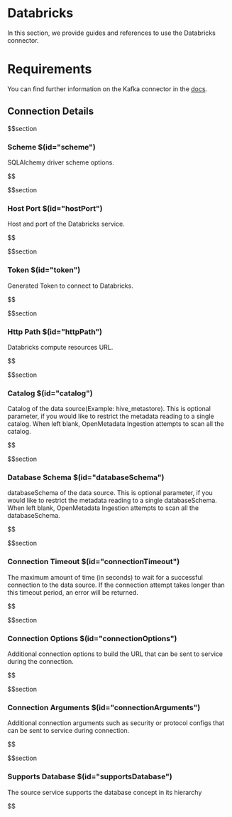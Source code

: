 # Databricks

In this section, we provide guides and references to use the Databricks connector.

# Requirements
<!-- to be updated -->
You can find further information on the Kafka connector in the [docs](https://docs.open-metadata.org/connectors/database/databricks).

## Connection Details


$$section
### Scheme $(id="scheme")

SQLAlchemy driver scheme options.
<!-- scheme to be updated -->
$$

$$section
### Host Port $(id="hostPort")

Host and port of the Databricks service.
<!-- hostPort to be updated -->
$$

$$section
### Token $(id="token")

Generated Token to connect to Databricks.
<!-- token to be updated -->
$$

$$section
### Http Path $(id="httpPath")

Databricks compute resources URL.
<!-- httpPath to be updated -->
$$

$$section
### Catalog $(id="catalog")

Catalog of the data source(Example: hive_metastore). This is optional parameter, if you would like to restrict the metadata reading to a single catalog. When left blank, OpenMetadata Ingestion attempts to scan all the catalog.
<!-- catalog to be updated -->
$$

$$section
### Database Schema $(id="databaseSchema")

databaseSchema of the data source. This is optional parameter, if you would like to restrict the metadata reading to a single databaseSchema. When left blank, OpenMetadata Ingestion attempts to scan all the databaseSchema.
<!-- databaseSchema to be updated -->
$$

$$section
### Connection Timeout $(id="connectionTimeout")

The maximum amount of time (in seconds) to wait for a successful connection to the data source. If the connection attempt takes longer than this timeout period, an error will be returned.
<!-- connectionTimeout to be updated -->
$$

$$section
### Connection Options $(id="connectionOptions")

Additional connection options to build the URL that can be sent to service during the connection.
<!-- connectionOptions to be updated -->
$$

$$section
### Connection Arguments $(id="connectionArguments")

Additional connection arguments such as security or protocol configs that can be sent to service during connection.
<!-- connectionArguments to be updated -->
$$

$$section
### Supports Database $(id="supportsDatabase")

The source service supports the database concept in its hierarchy
<!-- supportsDatabase to be updated -->
$$